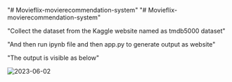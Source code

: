 "# Movieflix-movierecommendation-system" 
"# Movieflix-movierecommendation-system" 


"Collect the dataset from the Kaggle website named as tmdb5000 dataset"


"And then run ipynb file and then app.py to generate output as website"

"The output is visible as below"

![2023-06-02](https://github.com/sachindevara/Movieflix-movierecommendation-system/assets/129352864/aa53f288-07d2-4217-9a70-833407c6e5f8)
